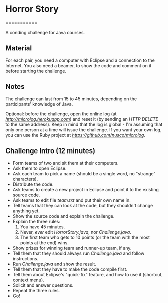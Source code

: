 # Horror Story
===========

A conding challenge for Java courses.

## Material

For each pair, you need a computer with Eclipse and a connection to the Internet. You also need a beamer, to show the code and comment on it before starting the challenge.

## Notes

The challenge can last from 15 to 45 minutes, depending on the participants' knowledge of Java.

Optional: before the challenge, open the online log (at _http://microlog.herokuapp.com_) and reset it (by sending an _HTTP DELETE_ to the same address). Keep in mind that the log is global - I'm assuming that only one person at a time will issue the challenge. If you want your own log, you can use the Ruby project at _https://github.com/nusco/microlog_.

## Challenge Intro (12 minutes)

* Form teams of two and sit them at their computers.
* Ask them to open Eclipse.
* Ask each team to pick a name (should be a single word, no "strange" characters).
* Distribute the code.
* Ask teams to create a new project in Eclipse and point it to the existing source code.
* Ask teams to edit file _team.txt_ and put their own name in.
* Tell teams that they can look at the code, but they shouldn't change anything yet.
* Show the source code and explain the challenge.
* Explain the three rules:
	1. You have 45 minutes.
	2. Never, _ever_ edit *HorrorStory.java*, nor *Challenge.java*.
	3. The first team who gets to 10 points (or the team with the most points at the end) wins.
* Show prizes for winning team and runner-up team, if any.
* Tell them that they should always run *Challenge.java* and follow instructions.
* Run *Challenge.java* and show the result.
* Tell them that they have to make the code compile first.
* Tell them about Eclipse's "quick-fix" feature, and how to use it (shortcut, context menu).
* Solicit and answer questions.
* Repeat the three rules.
* Go!
